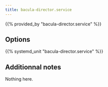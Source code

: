 ```yaml
---
title: bacula-director.service
---
```


{{% provided_by "bacula-director.service" %}}

## Options

{{% systemd_unit "bacula-director.service" %}}

## Additionnal notes

Nothing here.